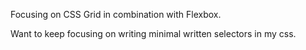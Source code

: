 Focusing on CSS Grid in combination with Flexbox. 

Want to keep focusing on writing minimal written selectors in my css. 